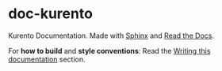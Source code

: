 doc-kurento
===========

Kurento Documentation. Made with [Sphinx](https://www.sphinx-doc.org/) and [Read the Docs](https://docs.readthedocs.io/).

For **how to build** and **style conventions**: Read the [Writing this documentation](https://doc-kurento.readthedocs.io/en/latest/dev/writing_documentation.html) section.

